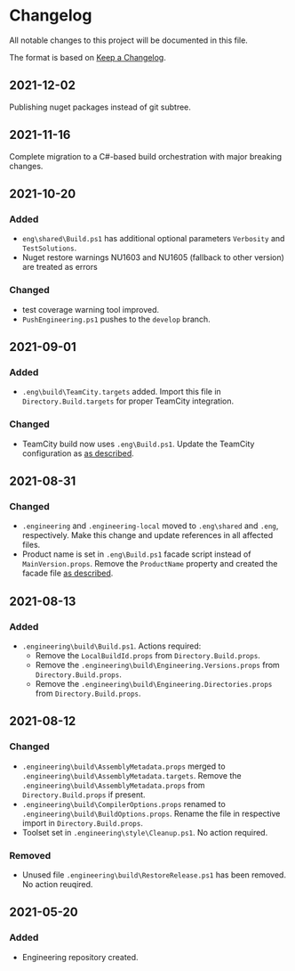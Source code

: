 # Changelog

All notable changes to this project will be documented in this file.

The format is based on [Keep a Changelog](https://keepachangelog.com/en/1.0.0/).

## 2021-12-02

Publishing nuget packages instead of git subtree.


## 2021-11-16

Complete migration to a C#-based build orchestration with major breaking changes.

## 2021-10-20
### Added
- `eng\shared\Build.ps1` has additional optional parameters `Verbosity` and `TestSolutions`.
- Nuget restore warnings NU1603 and NU1605 (fallback to other version) are treated as errors

### Changed
- test coverage warning tool improved.
- `PushEngineering.ps1` pushes to the `develop` branch.

## 2021-09-01
### Added
- `.eng\build\TeamCity.targets` added. Import this file in `Directory.Build.targets` for proper TeamCity integration.

### Changed
- TeamCity build now uses `.eng\Build.ps1`. Update the TeamCity configuration as [as described](build/README.md).

## 2021-08-31
### Changed
- `.engineering` and `.engineering-local` moved to `.eng\shared` and `.eng`, respectively. Make this change and update references in all affected files.
- Product name is set in `.eng\Build.ps1` facade script instead of `MainVersion.props`. Remove the `ProductName` property and created the facade file [as described](build/README.md).

## 2021-08-13
### Added
- `.engineering\build\Build.ps1`. Actions required:
  - Remove the `LocalBuildId.props` from `Directory.Build.props`.
  - Remove the `.engineering\build\Engineering.Versions.props` from `Directory.Build.props`.
  - Remove the `.engineering\build\Engineering.Directories.props` from `Directory.Build.props`.

## 2021-08-12
### Changed
- `.engineering\build\AssemblyMetadata.props` merged to `.engineering\build\AssemblyMetadata.targets`. Remove the `.engineering\build\AssemblyMetadata.props` from `Directory.Build.props` if present.
- `.engineering\build\CompilerOptions.props` renamed to `.engineering\build\BuildOptions.props`. Rename the file in respective import in `Directory.Build.props`.
- Toolset set in `.engineering\style\Cleanup.ps1`. No action required.

### Removed
- Unused file `.engineering\build\RestoreRelease.ps1` has been removed. No action reuqired.

## 2021-05-20
### Added
- Engineering repository created.
